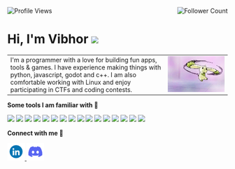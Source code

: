 <p align="center" float="left">
  <img align="left" src="https://komarev.com/ghpvc/?username=VibhorAgrawal2003&label=Profile%20views&color=2a17d1" alt="Profile Views"/>
  <img align="right" src="https://img.shields.io/github/followers/VibhorAgrawal2003?color=2a17d1&label=Followers" alt="Follower Count" /> 
</p><br/>

<h1>Hi, I'm Vibhor <img src="https://raw.githubusercontent.com/MartinHeinz/MartinHeinz/master/wave.gif" width="30px"></h1>

<table>
  <tr>
    <td>
        I'm a programmer with a love for building fun apps, tools & games. I have experience making things with python, javascript, godot and c++. I am also comfortable working with Linux and enjoy participating in CTFs and coding contests.
    </td>
    <td>
      <a href="https://digimon.fandom.com/wiki/Terriermon">
        <img src="images/terriermon.gif" style="height: auto; width: 720px;">
      </a>
    </td>
  </tr>
</table>


**Some tools I am familiar with :hammer:**
<p>
  <img src="https://img.shields.io/badge/python-blue?style=for-the-badge&logo=python&logoColor=white" />
  <img src="https://img.shields.io/badge/c++-purple?style=for-the-badge&logo=cplusplus&logoColor=white" />
  <img src="https://img.shields.io/badge/html5-red?style=for-the-badge&logo=html5&logoColor=white" />
  <img src="https://img.shields.io/badge/css3-darkcyan?style=for-the-badge&logo=css3&logoColor=white" />
  <img src="https://img.shields.io/badge/javascript-orange?style=for-the-badge&logo=javascript&logoColor=white" />
  <img src="https://img.shields.io/badge/react-cornflowerblue?style=for-the-badge&logo=react&logoColor=white" />
  <img src="https://img.shields.io/badge/tailwindcss-lightskyblue?style=for-the-badge&logo=tailwindcss&logoColor=white" />
  <img src="https://img.shields.io/badge/node-green?style=for-the-badge&logo=npm&logoColor=white" />
  <img src="https://img.shields.io/badge/express-darkolivegreen?style=for-the-badge&logo=express&logoColor=white" />
  <img src="https://img.shields.io/badge/mongodb-chartreuse?style=for-the-badge&logo=mongodb&logoColor=white" />
  <img src="https://img.shields.io/badge/supabase-darkgreen?style=for-the-badge&logo=supabase&logoColor=white" />
  <img src="https://img.shields.io/badge/sql-slateblue?style=for-the-badge&logo=sqlite&logoColor=white" />
  <img src="https://img.shields.io/badge/git-darkred?style=for-the-badge&logo=git&logoColor=white" />
  <img src="https://img.shields.io/badge/postman-orangered?style=for-the-badge&logo=postman&logoColor=white" />
  <img src="https://img.shields.io/badge/phaser-mediumslateblue.svg?style=for-the-badge&logo=data:image/svg%2bxml;base64,PHN2ZyB4bWxucz0iaHR0cDovL3d3dy53My5vcmcvMjAwMC9zdmciIHZlcnNpb249IjEiIHdpZHRoPSI2MDAiIGhlaWdodD0iNjAwIj48cGF0aCBkPSJNMTI5IDExMWMtNTUgNC05MyA2Ni05MyA3OEwwIDM5OGMtMiA3MCAzNiA5MiA2OSA5MWgxYzc5IDAgODctNTcgMTMwLTEyOGgyMDFjNDMgNzEgNTAgMTI4IDEyOSAxMjhoMWMzMyAxIDcxLTIxIDY5LTkxbC0zNi0yMDljMC0xMi00MC03OC05OC03OGgtMTBjLTYzIDAtOTIgMzUtOTIgNDJIMjM2YzAtNy0yOS00Mi05Mi00MmgtMTV6IiBmaWxsPSIjZmZmIi8+PC9zdmc+" />
  <img src="https://img.shields.io/badge/figma-grey?style=for-the-badge&logo=figma&logoColor=white" />
</p>

**Connect with me :handshake:**
<p>
  <a href="https://www.linkedin.com/in/vibhor-agrawal-8505b5262" target="_blank" rel="noreferrer noopener">
      <img src="images/linkedin.gif" alt="Linkedin" width="40px">
  </a>
  <a href="https://www.discordapp.com/users/693554366409605170" target="_blank" rel="noreferrer noopener">
      <img src="images/discord.gif" alt="Discord" width="40px">
  </a>
</p>
